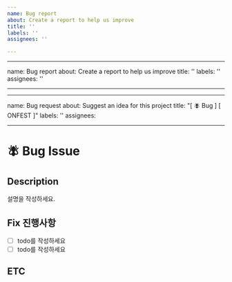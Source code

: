 ```yaml
---
name: Bug report
about: Create a report to help us improve
title: ''
labels: ''
assignees: ''

---
```


---
name: Bug report
about: Create a report to help us improve
title: ''
labels: ''
assignees: ''

---

---
name: Bug request
about: Suggest an idea for this project
title: "[ 🪰 Bug ] [ ONFEST ]"
labels: ''
assignees: 

---

# 🪰 Bug Issue

## Description
설명을 작성하세요.

## Fix 진행사항
- [ ] todo를 작성하세요
- [ ] todo를 작성하세요

## ETC
